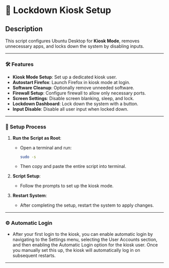 # 🚀 Lockdown Kiosk Setup

## Description
This script configures Ubuntu Desktop for **Kiosk Mode**, removes unnecessary apps, and locks down the system by disabling inputs. 

---

### 🛠️ Features

- **Kiosk Mode Setup**: Set up a dedicated kiosk user.
- **Autostart Firefox**: Launch Firefox in kiosk mode at login.
- **Software Cleanup**: Optionally remove unneeded software.
- **Firewall Setup**: Configure firewall to allow only necessary ports.
- **Screen Settings**: Disable screen blanking, sleep, and lock.
- **Lockdown Dashboard**: Lock down the system with a button.
- **Input Disable**: Disable all user input when locked down.

---

### 📝 Setup Process

1. **Run the Script as Root**:
   - Open a terminal and run:
     ```bash
     sudo -s
     ```
   
   - Then copy and paste the entire script into terminal.

2. **Script Setup**:
   - Follow the prompts to set up the kiosk mode.
  
3. **Restart System**:
   - After completing the setup, restart the system to apply changes.

---

### ⚙️ Automatic Login

- After your first login to the kiosk, you can enable automatic login by navigating to the Settings menu, selecting the User Accounts section, and then enabling the Automatic Login option for the kiosk user. Once you manually set this up, the kiosk will automatically log in on subsequent restarts.

---

